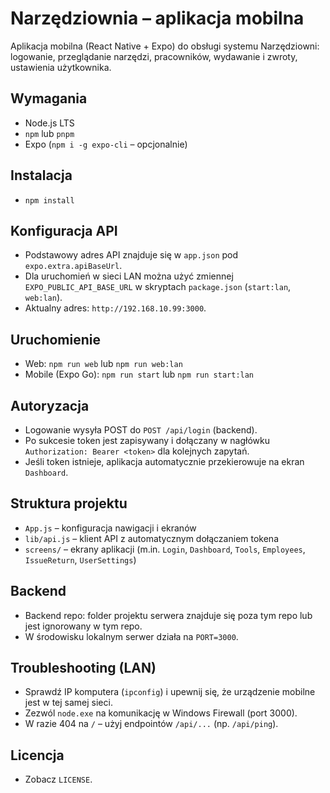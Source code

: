 # Narzędziownia – aplikacja mobilna

Aplikacja mobilna (React Native + Expo) do obsługi systemu Narzędziowni: logowanie, przeglądanie narzędzi, pracowników, wydawanie i zwroty, ustawienia użytkownika.

## Wymagania
- Node.js LTS
- `npm` lub `pnpm`
- Expo (`npm i -g expo-cli` – opcjonalnie)

## Instalacja
- `npm install`

## Konfiguracja API
- Podstawowy adres API znajduje się w `app.json` pod `expo.extra.apiBaseUrl`.
- Dla uruchomień w sieci LAN można użyć zmiennej `EXPO_PUBLIC_API_BASE_URL` w skryptach `package.json` (`start:lan`, `web:lan`).
- Aktualny adres: `http://192.168.10.99:3000`.

## Uruchomienie
- Web: `npm run web` lub `npm run web:lan`
- Mobile (Expo Go): `npm run start` lub `npm run start:lan`

## Autoryzacja
- Logowanie wysyła POST do `POST /api/login` (backend).
- Po sukcesie token jest zapisywany i dołączany w nagłówku `Authorization: Bearer <token>` dla kolejnych zapytań.
- Jeśli token istnieje, aplikacja automatycznie przekierowuje na ekran `Dashboard`.

## Struktura projektu
- `App.js` – konfiguracja nawigacji i ekranów
- `lib/api.js` – klient API z automatycznym dołączaniem tokena
- `screens/` – ekrany aplikacji (m.in. `Login`, `Dashboard`, `Tools`, `Employees`, `IssueReturn`, `UserSettings`)

## Backend
- Backend repo: folder projektu serwera znajduje się poza tym repo lub jest ignorowany w tym repo.
- W środowisku lokalnym serwer działa na `PORT=3000`.

## Troubleshooting (LAN)
- Sprawdź IP komputera (`ipconfig`) i upewnij się, że urządzenie mobilne jest w tej samej sieci.
- Zezwól `node.exe` na komunikację w Windows Firewall (port 3000).
- W razie 404 na `/` – użyj endpointów `/api/...` (np. `/api/ping`).

## Licencja
- Zobacz `LICENSE`.